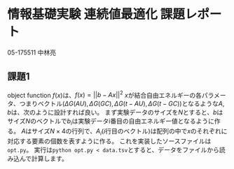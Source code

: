 # 情報基礎実験 連続値最適化 課題レポート
05-175511 中林亮


## 課題1
object function $f(x)$は、$f(x) = || b - Ax || ^2$
$x$が結合自由エネルギーの各パラメータ、つまりベクトル$(\Delta G(AU), \Delta G(GC), \Delta G(t-AU), \Delta G(t-GC))$となるような$A, b$は、次のように設計すれば良い。
まず実験データのサイズを$N$とすると、$b$はサイズ$N$のベクトルで$b_i$は実験データi番目の自由エネルギー値となるように作る。
$A$はサイズ$N \times 4$の行列で、$A_i$($i$行目のベクトル)は配列の中で$x$のそれぞれに対応する要素の個数を表すように作る。
これを実装したソースファイルは`opt.py`。
実行は`python opt.py < data.tsv`とすると、データをファイルから読み込んで計算します。
